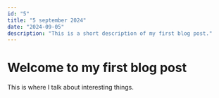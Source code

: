 ```yaml
---
id: "5"
title: "5 september 2024"
date: "2024-09-05"
description: "This is a short description of my first blog post."
---
```


# Welcome to my first blog post

This is where I talk about interesting things.